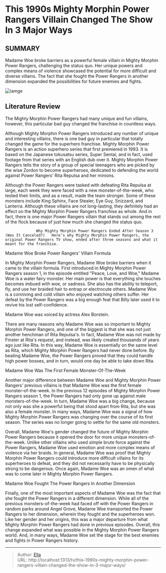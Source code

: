 # This 1990s Mighty Morphin Power Rangers Villain Changed The Show In 3 Major Ways


## SUMMARY 



  Madame Woe broke barriers as a powerful female villain in Mighty Morphin Power Rangers, challenging the status quo.   Her unique powers and complex means of violence showcased the potential for more difficult and diverse villains.   The fact that she fought the Power Rangers in another dimension expanded the possibilities for future enemies and fights.  

![iamge](https://static1.srcdn.com/wordpress/wp-content/uploads/2017/04/Mighty-Morphin-Power-Rangers-Cast-in-Their-Spandex-Costumes.jpg)

## Literature Review
The Mighty Morphin Power Rangers had many unique and fun villains, however, this particular bad guy changed the franchise in countless ways. 




Although Mighty Morphin Power Rangers introduced any number of unique and interesting villains, there is one bad guy in particular that totally changed the game for the superhero franchise. Mighty Morphin Power Rangers is an action superhero series that first premiered in 1993. It is based on the Japanese tokusatsu series, Super Sentai, and in fact, used footage from that series with an English dub over it. Mighty Morphin Power Rangers tells the story of a group of special teenagers who are picked by the wise Zordon to become superheroes, dedicated to defending the world against Power Rangers&#39; Rita Repulsa and her minions.




Although the Power Rangers were tasked with defeating Rita Repulsa at large, each week they were faced with a new monster-of-the-week, who tested their limits, and as a result, made the team stronger. Some of these monsters include King Sphinx, Face Stealer, Eye Guy, Snizzard, and Lanterra. Although these villains are not long-lasting, they definitely had an effect on the Mighty Morphin Power Rangers franchise as whole. And in fact, there is one major Power Rangers villain that stands out among the rest of the flock because of just how much she changed the status quo.

                  Why Mighty Morphin Power Rangers Ended After Season 3 (Was It Canceled?)   Here’s why Mighty Morphin Power Rangers, the original Power Rangers TV show, ended after three seasons and what it meant for the franchise.    


 Madame Woe Broke Power Rangers&#39; Villain Formula 
          




In Mighty Morphin Power Rangers, Madame Woe broke barriers when it came to the villain formula. First introduced in Mighty Morphin Power Rangers season 1, in the episode entitled &#34;Peace, Love, and Woe,&#34; Madame Woe is a water fairy monster. Her main power is that everything she touches becomes imbued with woe, or sadness. She also has the ability to teleport, fly, and use her braided hair to entrap or electrocute others. Madame Woe is a conniving and cold villain who enjoyed watching others suffer. Her defeat by the Power Rangers was a big enough feat that Billy later used it to revive his lost self-confidence.



Madame Woe was voiced by actress Alex Borstein.




There are many reasons why Madame Woe was so important to Mighty Morphin Power Rangers, and one of the biggest is that she was not just another henchman of Rita Repulsa&#39;s. In fact, Madame Woe was not made by Finster at Rita&#39;s request, and instead, was likely created thousands of years ago just like Rita. In this way, Madame Woe is essentially on the same level as Rita, which Mighty Morphin Power Rangers had never done before. By beating Madame Woe, the Power Rangers proved that they could handle high power bosses, and in turn, would one day be able to take down Rita.






 Madame Woe Was The First Female Monster-Of-The-Week 
          

Another major difference between Madame Woe and Mighty Morphin Power Rangers&#39; previous villains is that Madame Woe was the first female monster-of-the-week. In the previous 12 episodes of Mighty Morphin Power Rangers season 1, the Power Rangers had only gone up against male monsters-of-the-week. In turn, Madame Woe was a big change, because not only was she a powerful being that stood apart from Rita, but she was also a female monster. In many ways, Madame Woe was a signal of how Mighty Morphin Power Rangers was changing over the course of its first season. The series was no longer going to settle for the same old monsters.

Overall, Madame Woe&#39;s gender changed the future of Mighty Morphin Power Rangers because it opened the door for more unique monsters-of-the-week. Unlike other villains who used simple brute force against the Power Rangers, Madame Woe used emotion and more complex means of violence via her braids. In general, Madame Woe was proof that Mighty Morphin Power Rangers could introduce more difficult villains for its superheroes to defeat, and they did not necessarily have to be physically strong to be dangerous. Once again, Madame Woe was an omen of what was to come later in Mighty Morphin Power Rangers. 






 Madame Woe Fought The Power Rangers In Another Dimension 
         

Finally, one of the most important aspects of Madame Woe was the fact that she fought the Power Rangers in a different dimension. While all of the previous monsters-of-the-week had faced off with the Power Rangers in random parks around Angel Grove, Madame Woe transported the Power Rangers to her dimension, wherein they fought and the superheroes won. Like her gender and her origins, this was a major departure from what Mighty Morphin Power Rangers had done in previous episodes. Overall, this change expanded what was possible in the Mighty Morphin Power Rangers world. And, in many ways, Madame Woe set the stage for the best enemies and fights in Power Rangers history.



---

> Author: [Ella](https://instagram.hk.cn/)  
> URL: http://localhost:1313/tv/this-1990s-mighty-morphin-power-rangers-villain-changed-the-show-in-3-major-ways/  

